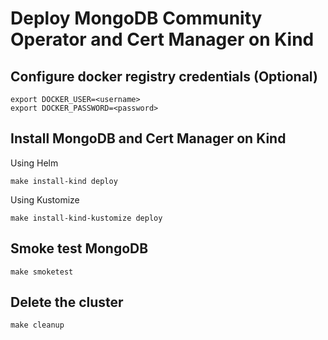 # Deploy MongoDB Community Operator and Cert Manager on Kind

## Configure docker registry credentials (Optional)
```
export DOCKER_USER=<username>
export DOCKER_PASSWORD=<password>
```
## Install MongoDB and Cert Manager on Kind
Using Helm
```
make install-kind deploy
```
Using Kustomize
```
make install-kind-kustomize deploy
```
## Smoke test MongoDB
```
make smoketest
```
## Delete the cluster
```
make cleanup
```